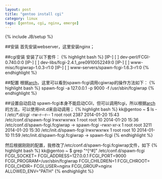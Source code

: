 ```yaml
---
layout: post
title: "gentoo install cgi"
category: linux
tags: [gentoo, cgi, nginx, emerge]
---
```

{% include JB/setup %}

##安装
首先安装webserver，这里安装nginx；

##cgi安装
安装了以下套件：
{% highlight bash %}
 [IP-] [  ] dev-perl/FCGI-0.740.0:0
 [IP-] [  ] dev-libs/fcgi-2.4.1_pre0910052249:0
 [IP-] [  ] www-misc/fcgiwrap-1.0.3-r1:0
 [IP-] [  ] www-servers/spawn-fcgi-1.6.3-r1:0
{% endhighlight %}

##配置
根据[arch](https://wiki.archlinux.org/index.php/nginx)，这里可以看到spawn-fcgi调用cgiwrap的操作方法如下：
{% highlight bash %}
spawn-fcgi -a 127.0.0.1 -p 9000 -f /usr/sbin/fcgiwrap
{% endhighlight %}

##设置自动启动
spawn-fcgi本身不能启动CGI，但可以调用fcgi，所以根据[arch](https://wiki.archlinux.org/index.php/nginx)的方法，可以使用init.d来自动调用；
{% highlight bash %}
kk@gentoo ~ $ ls -l /etc/*.d/*cgi*
-rw-r--r-- 1 root root 2387 2014-01-20 15:43 /etc/conf.d/spawn-fcgi
lrwxrwxrwx 1 root root   10 2014-01-20 15:36 /etc/conf.d/spawn-fcgi.fcgiwrap -> spawn-fcgi
-rwxr-xr-x 1 root root 3211 2014-01-20 15:30 /etc/init.d/spawn-fcgi
lrwxrwxrwx 1 root root   10 2014-01-10 11:59 /etc/init.d/spawn-fcgi.fcgiwrap -> spawn-fcgi
{% endhighlight %}

然后根据刚刚的配置，我修改了/etc/conf.d/spawn-fcgi.fcgiwrap文件，如下
{% highlight bash %}
kk@gentoo ~ $ grep "^[^#]" /etc/conf.d/spawn-fcgi
FCGI_SOCKET=
FCGI_ADDRESS=127.0.0.1
FCGI_PORT=9000
FCGI_PROGRAM=/usr/sbin/fcgiwrap
FCGI_CHILDREN=1
FCGI_CHROOT=
FCGI_CHDIR=
FCGI_USER=nginx
FCGI_GROUP=nginx
ALLOWED_ENV="PATH"
{% endhighlight %}
